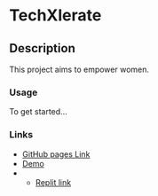 # TechXlerate

## Description

This project aims to empower women.

### Usage

To get started...

### Links

- [GitHub pages Link]([https://example.com/documentation](https://rvupmo33.github.io/beyond-ordinary/))
- [Demo](https://www.youtube.com/watch?v=xDSB3TSntk8)
- - [Replit link](https://replit.com/@rvupmo33/TechXcelerate-2024-Spring-Hackathon)

